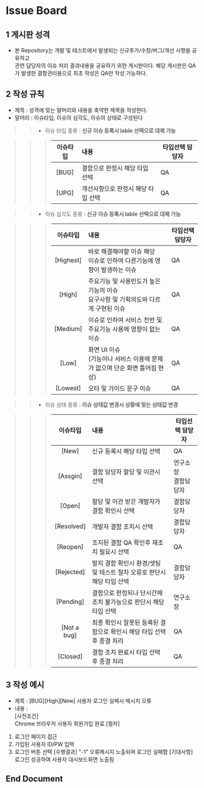 # Issue Board
  
## 1 게시판 성격  
* 본 Repository는 개발 및 테스트에서 발생되는 신규추가/수정/버그/개선 사항을 공유하고  
관련 담당자의 이슈 처리 결과내용을 공유하기 위한 게시판이다.
해당 게시판은 QA가 발생한 결함관리용으로 최초 작성은 QA만 작성 가능하다.
  
## 2 작성 규칙  
* 제목 : 성격에 맞는 말머리와 내용을 축약한 제목을 작성한다.  
* 말머리 : 이슈타입, 이슈의 심각도, 이슈의 상태로 구성된다
>> * 이슈 타입 종류 : **신규 이슈 등록시 lable 선택으로 대체 가능**

>>> | 이슈타입 | 내용                               | 타입선택 담당자 |
>>> | :------: | :--------------------------------- | --------------- |
>>> |  [BUG]   | 결함으로 판정시 해당 타입 선택     | QA              |
>>> |  [UPG]   | 개선사항으로 판정시 해당 타입 선택 | QA              |

>> * 이슈 심각도 종류 : **신규 이슈 등록시 lable 선택으로 대체 가능**

>>> | 이슈타입  | 내용                                                         | 타입선택 담당자 |
>>> | :-------: | :----------------------------------------------------------- | --------------- |
>>> | [Highest] | 바로 해결해야할 이슈 해당 <br />이슈로 인하여 다른기능에 영향이 발생하는 이슈 | QA              |
>>> |  [High]   | 주요기능 및 사용빈도가 높은 기능의 이슈<br />요구사항 및 기획의도와 다르게 구현된 이슈 | QA              |
>>> | [Medium]  | 이슈로 인하여 서비스 전반 및 주요기능 사용에 영향이 없는 이슈 | QA              |
>>> |   [Low]   | 화면 UI 이슈 <br />(기능이나 서비스 이용에 문제가 없으며 단순 화면 틀어짐 현상) | QA              |
>>> | [Lowest]  | 오타 및 가이드 문구 이슈                                     | QA              |

>> * 이슈 상태 종류 : **이슈 상태값 변경시 상황에 맞는 상태값 변경**

>>> |  이슈타입   | 내용                                                         | 타입선택 담당자          |
>>> | :---------: | :----------------------------------------------------------- | ------------------------ |
>>> |    [New]    | 신규 등록시 해당 타입 선택                                   | QA                       |
>>> |  [Assgin]   | 결함 담당자 할당 및 이관시 선택                              | 연구소장<br />결함담당자 |
>>> |   [Open]    | 할당 및 이관 받은 개발자가 결함 확인시 선택                  | 결함담당자               |
>>> | [Resolved]  | 개발자 결함 조치시 선택                                      | 결함담당자               |
>>> |  [Reopen]   | 조지된 결함 QA 확인후 재조치 필요시 선택                     | QA                       |
>>> | [Rejected]  | 발지 결함 확인시 환경/셋팅 및 테스트 절차 오류로 판단시 해당 타입 선택 | 결함담당자               |
>>> |  [Pending]  | 결함으로 판정되나 단시간에 조치 불가능으로 판단시 해당 타입 선택 | 연구소장                 |
>>> | [Not a bug] | 최종 확인시 잘못된 등록된 결함으로 확인시 해당 타입 선택 후 종결 처리 | QA                       |
>>> |  [Closed]   | 결함 조치 완료시 타입 선택 후 종결 처리                      | QA                       |

## 3 작성 예시  
* 제목 : [BUG][High][New] 사용자 로그인 실패시 메시지 오류  
* 내용 :   
[사전조건]  
Chrome 브라우저
사용자 회원가입 완료
[절차]  
1. 로그인 페이지 접근
2. 가입된 사용자 ID/PW 입력
3. 로그인 버튼 선택
[수행결과]
"-1" 오류메시지 노출되며 로그인 실패함 
[기대사항]
로그인 성공하여 사용자 대시보드화면 노출됨
  
## **End Document**
